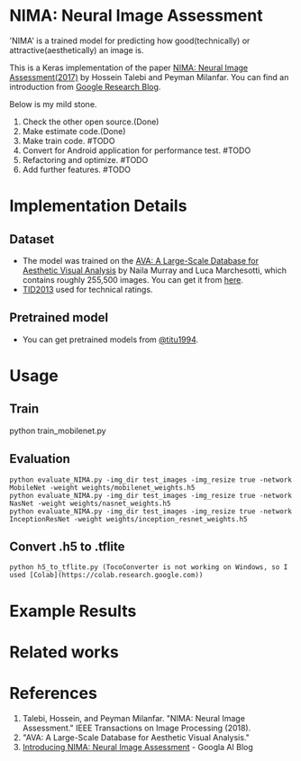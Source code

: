 # NIMA: Neural Image Assessment

'NIMA' is a trained model for predicting how good(technically) or attractive(aesthetically) an image is.

This is a Keras implementation of the paper [NIMA: Neural Image Assessment(2017)](https://arxiv.org/pdf/1709.05424.pdf) by Hossein Talebi and Peyman Milanfar. You can find an introduction from [Google Research Blog](https://ai.googleblog.com/2017/12/introducing-nima-neural-image-assessment.html).


Below is my mild stone.
1. Check the other open source.(Done)
2. Make estimate code.(Done)
3. Make train code. #TODO
4. Convert for Android application for performance test. #TODO
5. Refactoring and optimize. #TODO
6. Add further features. #TODO

# Implementation Details
## Dataset
+ The model was trained on the [AVA: A Large-Scale Database for Aesthetic Visual Analysis](http://refbase.cvc.uab.es/files/MMP2012a.pdf) by Naila Murray and Luca Marchesotti, which contains roughly 255,500 images. You can get it from [here](https://github.com/mtobeiyf/ava_downloader).
+ [TID2013](http://www.ponomarenko.info/tid2013.htm) used for technical ratings.

## Pretrained model
+ You can get pretrained models from [@titu1994](https://github.com/titu1994/neural-image-assessment/releases).

# Usage
## Train
 python train_mobilenet.py

## Evaluation
```
python evaluate_NIMA.py -img_dir test_images -img_resize true -network MobileNet -weight weights/mobilenet_weights.h5
python evaluate_NIMA.py -img_dir test_images -img_resize true -network NasNet -weight weights/nasnet_weights.h5
python evaluate_NIMA.py -img_dir test_images -img_resize true -network InceptionResNet -weight weights/inception_resnet_weights.h5
```

## Convert .h5 to .tflite
```
python h5_to_tflite.py (TocoConverter is not working on Windows, so I used [Colab](https://colab.research.google.com))
```

# Example Results

# Related works

# References
1. Talebi, Hossein, and Peyman Milanfar. "NIMA: Neural Image Assessment." IEEE Transactions on Image Processing (2018).
2. "AVA: A Large-Scale Database for Aesthetic Visual Analysis." 
3. [Introducing NIMA: Neural Image Assessment](https://ai.googleblog.com/2017/12/introducing-nima-neural-image-assessment.html) - Googla AI Blog

